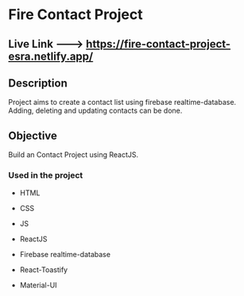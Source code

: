 # Fire Contact Project

## Live Link ---> https://fire-contact-project-esra.netlify.app/

## Description

Project aims to create a contact list using firebase realtime-database. Adding, deleting and updating contacts can be done.

## Objective

Build an Contact Project using ReactJS.

### Used in the project

- HTML

- CSS

- JS

- ReactJS

- Firebase realtime-database

- React-Toastify

- Material-UI
